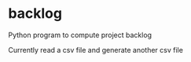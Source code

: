 backlog
=======

Python program to compute project backlog 

Currently read a csv file and generate another csv file
